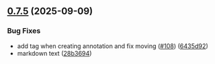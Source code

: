 ## [0.7.5](https://github.com/GhentCDH/annotated-text/compare/v0.7.1...v0.7.5) (2025-09-09)


### Bug Fixes

* add tag when creating annotation and fix moving ([#108](https://github.com/GhentCDH/annotated-text/issues/108)) ([6435d92](https://github.com/GhentCDH/annotated-text/commit/6435d92de0176545052210dfe7670bffba64e700))
* markdown text ([28b3694](https://github.com/GhentCDH/annotated-text/commit/28b3694105ee7d8ca8e20d5f673328c050d23780))



